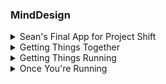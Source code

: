 ### MindDesign
<details><summary>Sean's Final App for Project Shift</summary> 
  
* This application allows for the creation and eventual 3D printing of custom things.
* Optimized for Heroku deployment, with the api folder serving both back and front end.
* Stack is Mongo/Express/React/Redux/Node.js

</details>

<details><summary>Getting Things Together</summary> 
  
* Navigate to /api folder, run 'npm install' on your local machine for dependencies.
* Navigate to /api/client folder, run 'npm install' on your local machine for dependencies.
</details>
<details><summary>Getting Things Running</summary> 
  
* Within your terminal, after the above installations have run successfully: 
  * run 'npm start' within the /api/client folder, to start the React app (default to localhost:3000).
  * run 'node server.js' within the /api folder, or use basic launch configuration within something like VS Code.
</details>
<details><summary>Once You're Running</summary> 
  
* Navigate to localhost:3000, and start drawing!
* As of the latest release, the tiger.svg won't directly download. We're working on that, and agree that it is awesome.
* You will be able to sign in, and must do so in order to save your designs on the site - but you can download them for free!

</details>
